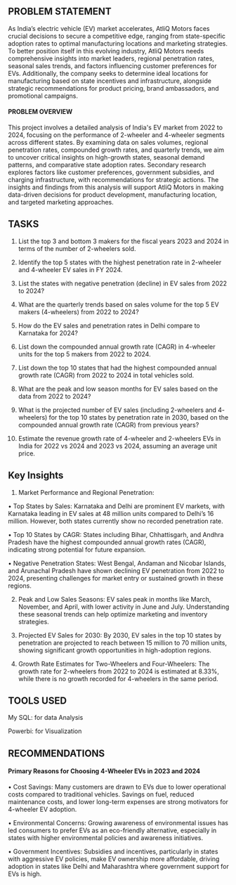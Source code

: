## PROBLEM STATEMENT

As India’s electric vehicle (EV) market accelerates, AtliQ Motors faces crucial decisions to secure a competitive edge, ranging from state-specific adoption rates to optimal manufacturing locations and marketing strategies. To better position itself in this evolving industry, AtliQ Motors needs comprehensive insights into market leaders, regional penetration rates, seasonal sales trends, and factors influencing customer preferences for EVs. Additionally, the company seeks to determine ideal locations for manufacturing based on state incentives and infrastructure, alongside strategic recommendations for product pricing, brand ambassadors, and promotional campaigns.





#### PROBLEM OVERVIEW

This project involves a detailed analysis of India's EV market from 2022 to 2024, focusing on the performance of 2-wheeler and 4-wheeler segments across different states. By examining data on sales volumes, regional penetration rates, compounded growth rates, and quarterly trends, we aim to uncover critical insights on high-growth states, seasonal demand patterns, and comparative state adoption rates. Secondary research explores factors like customer preferences, government subsidies, and charging infrastructure, with recommendations for strategic actions. The insights and findings from this analysis will support AtliQ Motors in making data-driven decisions for product development, manufacturing location, and targeted marketing approaches.


## TASKS 
1.  List the top 3 and bottom 3 makers for the fiscal years 2023 and 2024 in 
terms of the number of 2-wheelers sold.


2. Identify the top 5 states with the highest penetration rate in 2-wheeler 
and 4-wheeler EV sales in FY 2024.


3. List the states with negative penetration (decline) in EV sales from 2022 
to 2024?

4. What are the quarterly trends based on sales volume for the top 5 EV 
makers (4-wheelers) from 2022 to 2024?

5. How do the EV sales and penetration rates in Delhi compare to 
Karnataka for 2024?

6. List down the compounded annual growth rate (CAGR) in 4-wheeler 
units for the top 5 makers from 2022 to 2024.

7. List down the top 10 states that had the highest compounded annual 
growth rate (CAGR) from 2022 to 2024 in total vehicles sold.

8. What are the peak and low season months for EV sales based on the 
data from 2022 to 2024?

 
9. What is the projected number of EV sales (including 2-wheelers and 4-
wheelers) for the top 10 states by penetration rate in 2030, based on the 
compounded annual growth rate (CAGR) from previous years?

10. Estimate the revenue growth rate of 4-wheeler and 2-wheelers 
EVs in India for 2022 vs 2024 and 2023 vs 2024, assuming an average 
unit price. 


## Key Insights


1. Market Performance and Regional Penetration:

• Top States by Sales: Karnataka and Delhi are prominent EV markets, with Karnataka leading in EV sales at 48 million units compared to Delhi’s 16 million. However, both states currently show no recorded penetration rate.

• Top 10 States by CAGR: States including Bihar, Chhattisgarh, and Andhra Pradesh have the highest compounded annual growth rates (CAGR), indicating strong potential for future expansion.

• Negative Penetration States: West Bengal, Andaman and Nicobar Islands, and Arunachal Pradesh have shown declining EV penetration from 2022 to 2024, presenting challenges for market entry or sustained growth in these regions.

2.  Peak and Low Sales Seasons: EV sales peak in months like March, November, and April, with lower activity in June and July. Understanding these seasonal trends can help optimize marketing and inventory strategies.

3. Projected EV Sales for 2030: By 2030, EV sales in the top 10 states by penetration are projected to reach between 15 million to 70 million units, showing significant growth opportunities in high-adoption regions.

4. Growth Rate Estimates for Two-Wheelers and Four-Wheelers: The growth rate for 2-wheelers from 2022 to 2024 is estimated at 8.33%, while there is no growth recorded for 4-wheelers in the same period.

## TOOLS USED
My SQL: for data Analysis



Powerbi: for Visualization


## RECOMMENDATIONS
#### Primary Reasons for Choosing 4-Wheeler EVs in 2023 and 2024

• Cost Savings: Many customers are drawn to EVs due to lower operational costs compared to traditional vehicles. Savings on fuel, reduced maintenance costs, and lower long-term expenses are strong motivators for 4-wheeler EV adoption.

• Environmental Concerns: Growing awareness of environmental issues has led consumers to prefer EVs as an eco-friendly alternative, especially in states with higher environmental policies and awareness initiatives.

• Government Incentives: Subsidies and incentives, particularly in states with aggressive EV policies, make EV ownership more affordable, driving adoption in states like Delhi and Maharashtra where government support for EVs is high.
